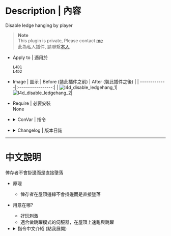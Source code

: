 # Description | 內容
Disable ledge hanging by player

> __Note__ <br/>
This plugin is private, Please contact [me](https://github.com/fbef0102/Game-Private_Plugin#私人插件列表-private-plugins-list)<br/>
此為私人插件, 請聯繫[本人](https://github.com/fbef0102/Game-Private_Plugin#私人插件列表-private-plugins-list)

* Apply to | 適用於
	```
	L4D1 
	L4D2
	```

* Image | 圖示
	| Before (裝此插件之前)  			| After (裝此插件之後) |
	| -------------|:-----------------:|
	| ![l4d_disable_ledgehang_1](image/l4d_disable_ledgehang_1.gif)|![l4d_disable_ledgehang_2](image/l4d_disable_ledgehang_2.gif)|

* Require | 必要安裝
<br/>None

* <details><summary>ConVar | 指令</summary>

	* cfg/sourcemod/l4d_disable_ledgehang.cfg
		```php
		// 0=Plugin off, 1=Plugin on.
		l4d_disable_ledgehang_enable "1"
		```
</details>

* <details><summary>Changelog | 版本日誌</summary>

	* v1.0 (2024-7-15)
		* Initial Release
</details>

- - - -
# 中文說明
倖存者不會掛邊而是直接墬落

* 原理
	* 倖存者在屋頂邊緣不會掛邊而是直接墬落

* 用意在哪?
	* 好玩刺激
	* 適合做跳躍模式的伺服器，在屋頂上速跑與跳躍

* <details><summary>指令中文介紹 (點我展開)</summary>

	* cfg/sourcemod/l4d_disable_ledgehang.cfg
		```php
		// 0=關閉插件, 1=啟動插件
		l4d_disable_ledgehang_enable "1"
		```
</details>